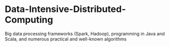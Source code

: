 # Data-Intensive-Distributed-Computing
Big data processing frameworks (Spark, Hadoop), programming in Java and Scala, and numerous practical and well-known algorithms
